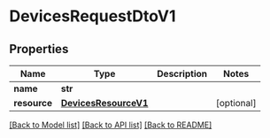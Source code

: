# DevicesRequestDtoV1

## Properties
Name | Type | Description | Notes
------------ | ------------- | ------------- | -------------
**name** | **str** |  | 
**resource** | [**DevicesResourceV1**](DevicesResourceV1.md) |  | [optional] 

[[Back to Model list]](../README.md#documentation-for-models) [[Back to API list]](../README.md#documentation-for-api-endpoints) [[Back to README]](../README.md)


